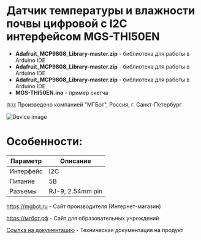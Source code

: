 # Датчик температуры и влажности почвы цифровой с I2C интерфейсом MGS-THI50EN 

- **Adafruit_MCP9808_Library-master.zip** - библиотека для работы в Arduino IDE
- **Adafruit_MCP9808_Library-master.zip** - библиотека для работы в Arduino IDE
- **Adafruit_MCP9808_Library-master.zip** - библиотека для работы в Arduino IDE
- **MGS-THI50EN.ino** - пример скетча

🇷🇺 Произведено компанией "МГБот", Россия, г. Санкт-Петербург

![Device image](https://downloader.disk.yandex.ru/preview/7dbaf6a6a5082280c3914ef6d23e7a31b380fe34fe19fd96174af6cbf0980dcb/62acb156/EkOc9cAGdn5OMEg-BqKUP5WqbvOtVYHD3Xsu9rt4HQyvywwbVdUGmBpGo52G2WzplWN7m-pmdTcX5FRCYzNZ5g%3D%3D?uid=0&filename=IMG_1562.jpg&disposition=inline&hash=&limit=0&content_type=image%2Fjpeg&owner_uid=0&tknv=v2&size=1920x927)

# Особенности:

| Параметр    | Описание |
| ----------- | -----------|
| Интерфейс   | I2C|
| Питание     | 5В|
| Разъемы     | RJ-9, 2.54mm pin|

https://mgbot.ru  - Сайт производителя (Интернет-магазин)

https://мгбот.рф  - Сайт для образовательных учреждений

[Ссылка на документацию](https://books.mgbot.ru/devices/MGS-THI50.pdf) - Техническая документация на продукт